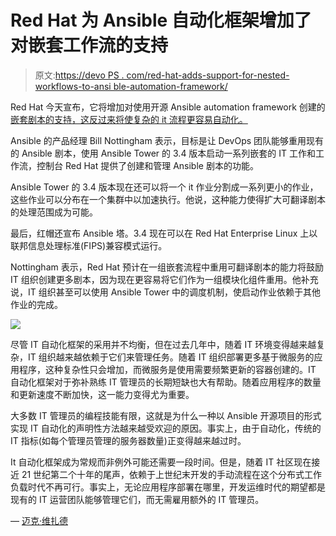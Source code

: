 # Red Hat 为 Ansible 自动化框架增加了对嵌套工作流的支持

> 原文:[https://devo PS . com/red-hat-adds-support-for-nested-workflows-to-ansi ble-automation-framework/](https://devops.com/red-hat-adds-support-for-nested-workflows-to-ansible-automation-framework/)

Red Hat 今天宣布，它将增加对使用开源 Ansible automation framework 创建的[嵌套剧本的支持，这反过来将使复杂的 it 流程更容易自动化。](https://www.businesswire.com/news/home/20190109005112/en/Red-Hat-Unifies-Automation-Hybrid-Cloud-Management)

Ansible 的产品经理 Bill Nottingham 表示，目标是让 DevOps 团队能够重用现有的 Ansible 剧本，使用 Ansible Tower 的 3.4 版本启动一系列嵌套的 IT 工作和工作流，控制台 Red Hat 提供了创建和管理 Ansible 剧本的功能。

Ansible Tower 的 3.4 版本现在还可以将一个 it 作业分割成一系列更小的作业，这些作业可以分布在一个集群中以加速执行。他说，这种能力使得扩大可翻译剧本的处理范围成为可能。

最后，红帽还宣布 Ansible 塔。3.4 现在可以在 Red Hat Enterprise Linux 上以联邦信息处理标准(FIPS)兼容模式运行。

Nottingham 表示，Red Hat 预计在一组嵌套流程中重用可翻译剧本的能力将鼓励 IT 组织创建更多剧本，因为现在更容易将它们作为一组模块化组件重用。他补充说，IT 组织甚至可以使用 Ansible Tower 中的调度机制，使启动作业依赖于其他作业的完成。

![](../Images/e0a0c2f563b3eab8f07df244f91152fc.png)

尽管 IT 自动化框架的采用并不均衡，但在过去几年中，随着 IT 环境变得越来越复杂，IT 组织越来越依赖于它们来管理任务。随着 IT 组织部署更多基于微服务的应用程序，这种复杂性只会增加，而微服务是使用需要频繁更新的容器创建的。IT 自动化框架对于弥补熟练 IT 管理员的长期短缺也大有帮助。随着应用程序的数量和更新速度不断加快，这一能力变得尤为重要。

大多数 IT 管理员的编程技能有限，这就是为什么一种以 Ansible 开源项目的形式实现 IT 自动化的声明性方法越来越受欢迎的原因。事实上，由于自动化，传统的 IT 指标(如每个管理员管理的服务器数量)正变得越来越过时。

It 自动化框架成为常规而非例外可能还需要一段时间。但是，随着 IT 社区现在接近 21 世纪第二个十年的尾声，依赖于上世纪末开发的手动流程在这个分布式工作负载时代不再可行。事实上，无论应用程序部署在哪里，开发运维时代的期望都是现有的 IT 运营团队能够管理它们，而无需雇用额外的 IT 管理员。

— [迈克·维扎德](https://devops.com/author/mike-vizard/)